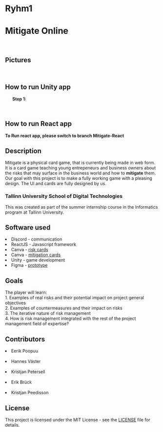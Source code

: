 # Ryhm1
<h1>Mitigate Online</h1>

<br>
<h2>Pictures</h2>
<br>
<h2>How to run Unity app</h2>
<ol>
<strong>Step 1:</strong>
</ol>
<br>
<h2>How to run React app</h2>
<strong>To Run react app, please switch to branch Mitigate-React</strong>

<br>
<h2>Description</h2>
Mitigate is a physical card game, that is currently being made in web form. It is a card game teaching young entrepeneurs and business owners
about the risks that may surface in the business world and how to <strong>mitigate</strong> them. Our goal with this project is to make a fully working game with a pleasing design. 
The UI and cards are fully designed by us.
<h3>Tallinn University School of Digital Technologies</h3>
This was created as part of the summer internship course in the Informatics program at Tallinn University.

<h2>Software used</h2>
<li>Discord - communication</li>
<li>ReactJS - Javascript framework</li>
<li>Canva - <a href="https://www.canva.com/design/DAGHzrgkmQU/S8lpU7WQIY3Jz9kPI5O-QQ/edit">risk cards</a></li>
<li>Canva - <a href="https://www.canva.com/design/DAGH0KPXCLM/hpNL3x3yqOB3j4lMMSY3SQ/edit"> mitigation cards</a></li>
<li>Unity - game development  <br>
<li>Figma - <a href="https://www.figma.com/design/uwN3eKdVG1K18j0c0wdXE6/Mitigate?node-id=0-1&t=dCoVEEmwbBbSax01-0">prototype</a></li>

<h2> Goals</h2>
The player will learn: <br>
1. Examples of real risks and their potential impact on project general objectives <br>
2. Examples of countermeasures and their impact on risks<br>
3. The iterative nature of risk management<br>
4. How is risk management integrated with the rest of the project management field of expertise?
<br>
<h2>Contributors</h2>
<li>Eerik Poopuu</li>
<br>
<li>Hannes Väster</li>
<br>
<li>Kristjan Petersell</li>
<br>
<li>Erik Brück</li>
<br>
<li>Kristjan Peedisson</li>

## License

This project is licensed under the MIT License - see the [LICENSE](LICENSE) file for details.

